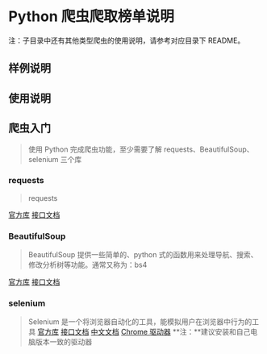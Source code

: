 # Python 爬虫爬取榜单说明

注：子目录中还有其他类型爬虫的使用说明，请参考对应目录下 README。

## 样例说明

## 使用说明

## 爬虫入门
> 使用 Python 完成爬虫功能，至少需要了解 requests、BeautifulSoup、selenium 三个库


### requests
> requests 

[官方库](https://pypi.org/project/requests/)
[接口文档](https://requests.readthedocs.io/en/latest/)


### BeautifulSoup
> BeautifulSoup 提供一些简单的、python 式的函数用来处理导航、搜索、修改分析树等功能。通常又称为：bs4

[官方库](https://pypi.org/project/beautifulsoup4/)
[接口文档](https://www.crummy.com/software/BeautifulSoup/bs4/doc.zh/)


### selenium
> Selenium 是一个将浏览器自动化的工具，能模拟用户在浏览器中行为的工具
[官方库](https://pypi.org/project/selenium/)
[接口文档](https://www.selenium.dev/selenium/docs/api/py/api.html)
[中文文档](https://python-selenium-zh.readthedocs.io/zh_CN/latest/)
[Chrome 驱动器](https://chromedriver.chromium.org/downloads)
**注：**建议安装和自己电脑版本一致的驱动器




